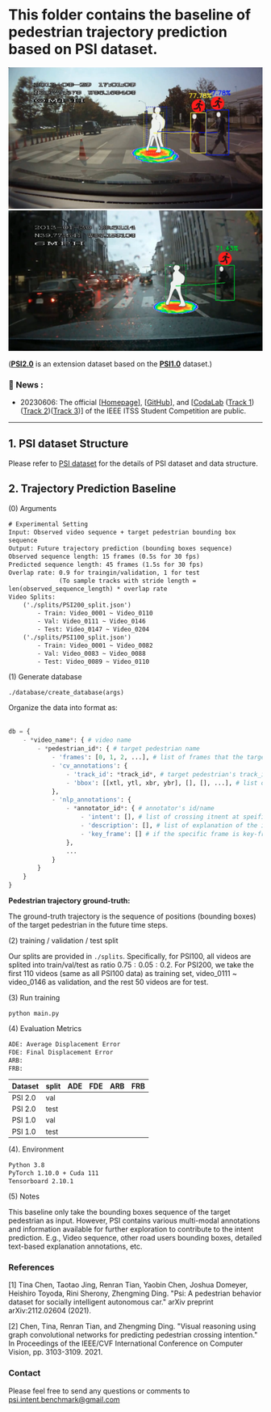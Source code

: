 
# This folder contains the baseline of pedestrian trajectory prediction based on  PSI dataset.

![image](images/sample1.png)
![image](images/sample2.png)

([**PSI2.0**](https://github.com/PSI-Intention2022/PSI-Dataset) is an extension dataset based on the [**PSI1.0**](http://situated-intent.net/) dataset.)

### :bookmark: News :
- 20230606: The official [[Homepage](https://psi-intention2022.github.io)], [[GitHub](https://github.com/PSI-Intention2022/PSI-Competition)], and [[CodaLab]() ([Track 1](https://codalab.lisn.upsaclay.fr/competitions/13808#phases))([Track 2](https://codalab.lisn.upsaclay.fr/competitions/13812?secret_key=7a566b48-693d-47cf-9de8-d43e6b6fa512#phases))([Track 3](https://codalab.lisn.upsaclay.fr/competitions/13818?secret_key=bc6903e6-0a62-4df2-bb14-b31ae7b40a63#participate))] of the IEEE ITSS Student Competition are public. 

---

## 1. PSI dataset Structure
Please refer to [PSI dataset](https://github.com/PSI-Intention2022/PSI-Dataset) for the details of PSI dataset and data structure.

## 2. Trajectory Prediction Baseline
(0) Arguments

```buildoutcfg
# Experimental Setting
Input: Observed video sequence + target pedestrian bounding box sequence
Output: Future trajectory prediction (bounding boxes sequence)
Observed sequence length: 15 frames (0.5s for 30 fps)
Predicted sequence length: 45 frames (1.5s for 30 fps)
Overlap rate: 0.9 for traingin/validation, 1 for test 
              (To sample tracks with stride length = len(observed_sequence_length) * overlap rate
Video Splits: 
    ('./splits/PSI200_split.json')
        - Train: Video_0001 ~ Video_0110
        - Val: Video_0111 ~ Video_0146
        - Test: Video_0147 ~ Video_0204
    ('./splits/PSI100_split.json')
        - Train: Video_0001 ~ Video_0082
        - Val: Video_0083 ~ Video_0088
        - Test: Video_0089 ~ Video_0110
```

(1) Generate database
```buildoutcfg
./database/create_database(args)
```
Organize the data into format as:
```python

db = {
    - *video_name*: { # video name
        - *pedestrian_id*: { # target pedestrian name
            - 'frames': [0, 1, 2, ...], # list of frames that the target pedestrian appear
            - 'cv_annotations': {
                - 'track_id': *track_id*, # target pedestrian's track_id, obtained from raw annoation
                - 'bbox': [[xtl, ytl, xbr, ybr], [], [], ...], # list of bounding boxes of the target pedestrian appeared
            },
            - 'nlp_annotations': {
                - *annotator_id*: { # annotator's id/name
                    - 'intent': [], # list of crossing itnent at speific frame, extended from key-frame annotations 
                    - 'description': [], # list of explanation of the intent estimation for every frame from the current annotator_id
                    - 'key_frame': [] # if the specific frame is key-frame, directly annotated by the annotator. 0-NOT key-frame, 1-key-frame
                },
                ...
            }
        }
    }
}
```
**Pedestrian trajectory ground-truth:**

The ground-truth trajectory is the sequence of positions (bounding boxes) of the target pedestrian in the future time steps.

(2) training / validation / test split

Our splits are provided in ```./splits```. Specifically, for PSI100, all videos are splited into train/val/test as ratio 
$0.75:0.05:0.2$. For PSI200, we take the first 110 videos (same as all PSI100 data) as training set, video_0111 ~ video_0146
as validation, and the rest 50 videos are for test. 


(3) Run training
```shell
python main.py
```

(4) Evaluation Metrics
```buildoutcfg
ADE: Average Displacement Error
FDE: Final Displacement Error
ARB: 
FRB: 
```
|Dataset|split|ADE|FDE|ARB|FRB|
|:---|:---|:---|:---|:---|:---|
|PSI 2.0|val||||
|PSI 2.0|test||||
|PSI 1.0|val||||
|PSI 1.0|test||||



(4). Environment
```buildoutcfg
Python 3.8
PyTorch 1.10.0 + Cuda 111
Tensorboard 2.10.1
```

(5) Notes

This baseline only take the bounding boxes sequence of the target pedestrian as input. However, PSI contains various
multi-modal annotations and information available for further exploration to contribute to the intent prediction. E.g.,
Video sequence, other road users bounding boxes, detailed text-based explanation annotations, etc.


### References 

[1] Tina Chen, Taotao Jing, Renran Tian, Yaobin Chen, Joshua Domeyer, Heishiro Toyoda, Rini Sherony, Zhengming Ding. "Psi: A pedestrian behavior dataset for socially intelligent autonomous car." arXiv preprint arXiv:2112.02604 (2021). 

[2] Chen, Tina, Renran Tian, and Zhengming Ding. "Visual reasoning using graph convolutional networks for predicting pedestrian crossing intention." In Proceedings of the IEEE/CVF International Conference on Computer Vision, pp. 3103-3109. 2021. 


### Contact 

Please feel free to send any questions or comments to [psi.intent.benchmark@gmail.com](psi.intent.benchmark@gmail.com)

